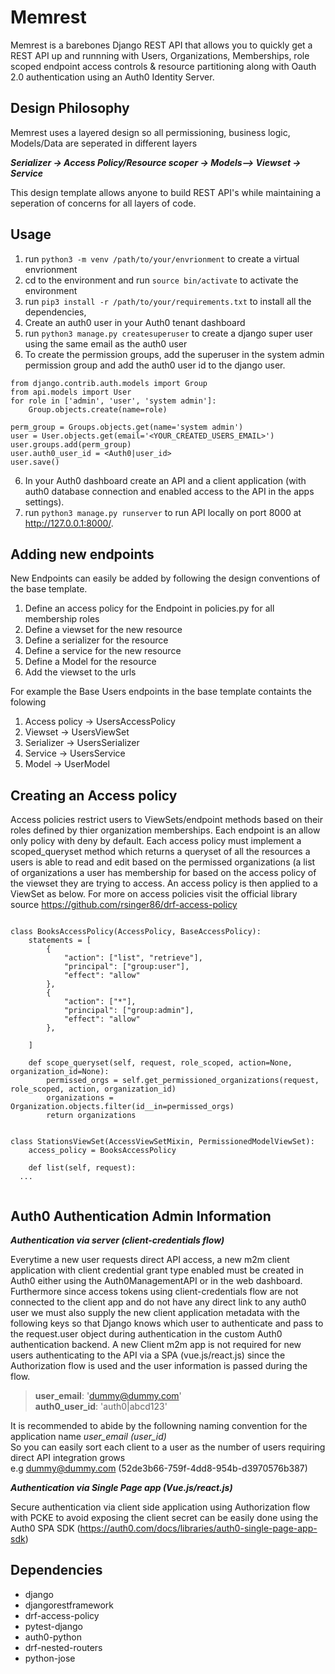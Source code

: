 # Memrest
Memrest is a barebones Django REST API that allows you to quickly get a REST API up and runnning with Users, Organizations, Memberships, role scoped endpoint access controls & resource partitioning along with Oauth 2.0 authentication using an Auth0 Identity Server. 

## Design Philosophy
Memrest uses a layered design so all permissioning, business logic, Models/Data are seperated in different layers 

***Serializer -> Access Policy/Resource scoper -> Models--> Viewset -> Service***

This design template allows anyone to build REST API's while maintaining a seperation of concerns for all layers of code.

## Usage
1. run `python3 -m venv /path/to/your/envrionment` to create a virtual envrionment
2. cd to the environment and run `source bin/activate` to activate the environment 
3. run `pip3 install -r /path/to/your/requirements.txt` to install all the dependencies,
4. Create an auth0 user in your Auth0 tenant dashboard
5. run `python3 manage.py createsuperuser` to create a django super user using the same email as the auth0 user
6. To create the permission groups, add the superuser in the system admin permission group and add the auth0 user id to the django user.
``` 
from django.contrib.auth.models import Group
from api.models import User
for role in ['admin', 'user', 'system admin']:
    Group.objects.create(name=role)
    
perm_group = Groups.objects.get(name='system admin')
user = User.objects.get(email='<YOUR_CREATED_USERS_EMAIL>')
user.groups.add(perm_group)
user.auth0_user_id = <Auth0|user_id>
user.save()
```
6. In your Auth0 dashboard create an API and a client application (with auth0 database connection and enabled access to the API in the apps settings).
8. run `python3 manage.py runserver` to run API locally on port 8000 at http://127.0.0.1:8000/.

## Adding new endpoints
New Endpoints can easily be added by following the design conventions of the base template.

1. Define an access policy for the Endpoint in policies.py for all membership roles 
2. Define a viewset for the new resource 
3. Define a serializer for the resource
4. Define a service for the new resource
5. Define a Model for the resource
6. Add the viewset to the urls

For example the Base Users endpoints in the base template containts the folowing
1. Access policy -> UsersAccessPolicy
2. Viewset -> UsersViewSet
3. Serializer -> UsersSerializer
4. Service -> UsersService
5. Model -> UserModel


## Creating an Access policy

Access policies restrict users to ViewSets/endpoint methods based on their roles defined by thier organization memberships. Each endpoint is an allow only policy with deny by default. Each access policy must implement a scoped_queryset method which returns a queryset of all the resources a users is
able to read and edit based on the permissed organizations (a list of organizations a user has membership for based on the access policy of the viewset they are trying to access. An access policy is then applied to a ViewSet as below. For more on access policies visit the official library source https://github.com/rsinger86/drf-access-policy 
```

class BooksAccessPolicy(AccessPolicy, BaseAccessPolicy):
    statements = [
        {
            "action": ["list", "retrieve"],
            "principal": ["group:user"],
            "effect": "allow"
        },
        {
            "action": ["*"],
            "principal": ["group:admin"],
            "effect": "allow"
        },

    ]
    
    def scope_queryset(self, request, role_scoped, action=None, organization_id=None):
        permissed_orgs = self.get_permissioned_organizations(request, role_scoped, action, organization_id)
        organizations = Organization.objects.filter(id__in=permissed_orgs)
        return organizations
   
   
class StationsViewSet(AccessViewSetMixin, PermissionedModelViewSet):
    access_policy = BooksAccessPolicy
    
    def list(self, request):
  ... 
  
```

## Auth0 Authentication Admin Information

***Authentication via server (client-credentials flow)***

Everytime a new user requests direct API access, a new m2m client application with client credential grant type enabled must be created in Auth0 either using the Auth0ManagementAPI or in the web dashboard.
Furthermore since access tokens using client-credentials flow are not connected to the client app and do not have any direct link to any auth0 user we must also supply the new client application metadata with the following keys
so that Django knows which user to authenticate and pass to the request.user object during authentication in the custom Auth0 authentication backend. A new Client m2m app is not required for new users authenticating to the API via a SPA (vue.js/react.js) since the Authorization flow is used and the user information is passed during the flow.

>**user_email**: 'dummy@dummy.com' <br />
>**auth0_user_id**: 'auth0|abcd123'

It is recommended to abide by the followning naming convention for the application name *user_email (user_id)* <br />
So you can easily sort each client to a user as the number of users requiring direct API integration grows <br />
e.g dummy@dummy.com (52de3b66-759f-4dd8-954b-d3970576b387)

***Authentication via Single Page app (Vue.js/react.js)***

Secure authentication via client side application using Authorization flow with PCKE to avoid exposing the client secret can be easily done using the Auth0 SPA SDK (https://auth0.com/docs/libraries/auth0-single-page-app-sdk)


## Dependencies
- django
- djangorestframework
- drf-access-policy 
- pytest-django
- auth0-python
- drf-nested-routers
- python-jose

